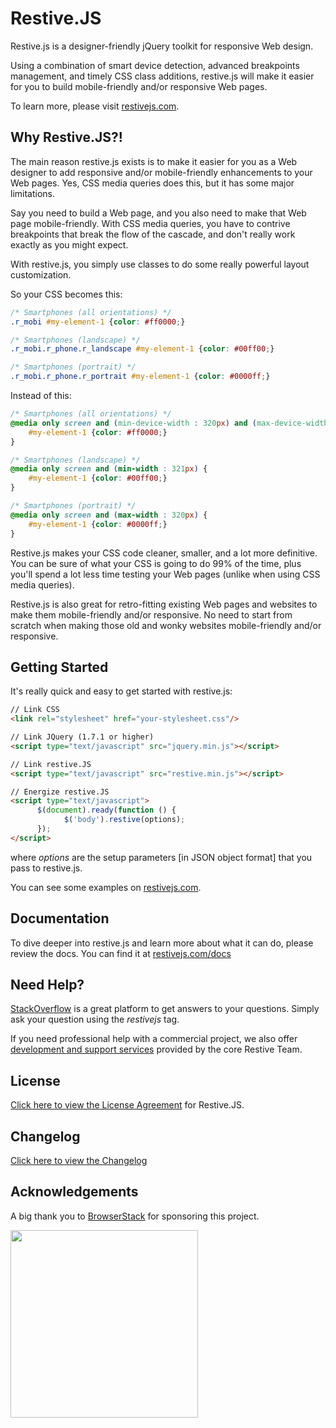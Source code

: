 # Restive.JS

Restive.js is a designer-friendly jQuery toolkit for responsive Web design.

Using a combination of smart device detection, advanced breakpoints management, and timely CSS class additions, restive.js will make it easier for you to build mobile-friendly and/or responsive Web pages.

To learn more, please visit [restivejs.com](http://www.restivejs.com).


## Why Restive.JS?!

The main reason restive.js exists is to make it easier for you as a Web designer to add responsive and/or mobile-friendly enhancements to your Web pages. Yes, CSS media queries does this, but it has some major limitations.

Say you need to build a Web page, and you also need to make that Web page mobile-friendly. With CSS media queries, you have to contrive breakpoints that break the flow of the cascade, and don't really work exactly as you might expect.

With restive.js, you simply use classes to do some really powerful layout customization.

So your CSS becomes this:

```css
/* Smartphones (all orientations) */
.r_mobi #my-element-1 {color: #ff0000;}

/* Smartphones (landscape) */
.r_mobi.r_phone.r_landscape #my-element-1 {color: #00ff00;}

/* Smartphones (portrait) */
.r_mobi.r_phone.r_portrait #my-element-1 {color: #0000ff;}
```

Instead of this:

```css
/* Smartphones (all orientations) */
@media only screen and (min-device-width : 320px) and (max-device-width : 480px) {
    #my-element-1 {color: #ff0000;}
}

/* Smartphones (landscape) */
@media only screen and (min-width : 321px) {
    #my-element-1 {color: #00ff00;}
}

/* Smartphones (portrait) */
@media only screen and (max-width : 320px) {
    #my-element-1 {color: #0000ff;}
}
```

Restive.js makes your CSS code cleaner, smaller, and a lot more definitive. You can be sure of what your CSS is going to do 99% of the time, plus you'll spend a lot less time testing your Web pages (unlike when using CSS media queries).

Restive.js is also great for retro-fitting existing Web pages and websites to make them mobile-friendly and/or responsive. No need to start from scratch when making those old and wonky websites mobile-friendly and/or responsive.


## Getting Started

It's really quick and easy to get started with restive.js:

```html
// Link CSS
<link rel="stylesheet" href="your-stylesheet.css"/>

// Link JQuery (1.7.1 or higher)
<script type="text/javascript" src="jquery.min.js"></script>

// Link restive.JS
<script type="text/javascript" src="restive.min.js"></script>

// Energize restive.JS
<script type="text/javascript">
      $(document).ready(function () {
            $('body').restive(options);
      });
</script>
```

where *options* are the setup parameters [in JSON object format] that you pass to restive.js.

You can see some examples on [restivejs.com](http://www.restivejs.com).


## Documentation

To dive deeper into restive.js and learn more about what it can do, please review the docs. You can find it at [restivejs.com/docs](http://www.restivejs.com/docs)


## Need Help?

[StackOverflow](http://www.stackoverflow.com) is a great platform to get answers to your questions. Simply ask your question using the *restivejs* tag.

If you need professional help with a commercial project, we also offer [development and support services](http://www.restivejs.com/services) provided by the core Restive Team.


## License

[Click here to view the License Agreement](/LICENSE.md) for Restive.JS.


## Changelog

[Click here to view the Changelog](/CHANGELOG.md)


## Acknowledgements

A big thank you to [BrowserStack](http://www.browserstack.com) for sponsoring this project.

<img src="https://www.browserstack.com/images/layout/browserstack-logo-600x315.png" width="300">
